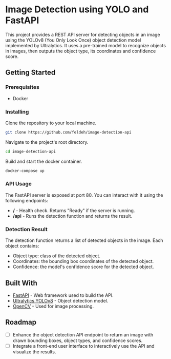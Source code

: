 # Image Detection using YOLO and FastAPI

This project provides a REST API server for detecting objects in an image using the YOLOv8 (You Only Look Once) object detection model implemented by Ultralytics. It uses a pre-trained model to recognize objects in images, then outputs the object type, its coordinates and confidence score.

## Getting Started

### Prerequisites

- Docker

### Installing

Clone the repository to your local machine.

```bash
git clone https://github.com/feldeh/image-detection-api
```

Navigate to the project's root directory.

```bash
cd image-detection-api
```

Build and start the docker container.

```bash
docker-compose up
```

### API Usage

The FastAPI server is exposed at port 80. You can interact with it using the following endpoints:

- **/** - Health check. Returns "Ready" if the server is running.
- **/api** - Runs the detection function and returns the result.

### Detection Result

The detection function returns a list of detected objects in the image. Each object contains:

- Object type: class of the detected object.
- Coordinates: the bounding box coordinates of the detected object.
- Confidence: the model's confidence score for the detected object.

## Built With

- [FastAPI](https://fastapi.tiangolo.com/) - Web framework used to build the API.
- [Ultralytics YOLOv8](https://github.com/ultralytics/ultralytics) - Object detection model.
- [OpenCV](https://opencv.org/) - Used for image processing.

## Roadmap

- [ ] Enhance the object detection API endpoint to return an image with drawn bounding boxes, object types, and confidence scores.
- [ ] Integrate a front-end user interface to interactively use the API and visualize the results.
